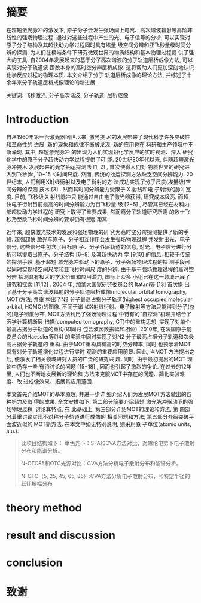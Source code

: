 # 摘要

在超短激光脉冲的激发下, 原子分子会发生强场阈上电离、高次谐波辐射等高阶非线性的强场物理过程.
通过对这些过程中产生的光、电子信号的分析, 可以实现对原子分子结构及其超快动力学过程同时具有埃量
级空间分辨和亚飞秒量级时间分辨的探测, 为人们在极端条件下研究微观世界的物质结构和基本物理过程提
供了强大的工具. 自2004年发展起来的基于分子高次谐波的分子轨道层析成像方法, 可以实现对分子轨道波
函数本身的高时空分辨层析成像. 这将帮助人们更加深刻地认识化学反应过程的物理本质. 本文介绍了分子
轨道层析成像的理论方法, 并综述了十余年来分子轨道层析成像理论的新进展.

关键词: 飞秒激光, 分子高次谐波, 分子轨道, 层析成像

# Introduction

自从1960年第一台激光器问世以来, 激光技
术的发展带来了现代科学许多突破性和革命性的
进展, 新的现象和规律不断被发现, 新的应用也在
科研和生产领域中不断涌现. 其中, 超短激光脉冲
的出现为人们实现对化学反应的实时观测、深入
研究化学中的原子分子超快动力学过程提供了可
能. 20世纪80年代以来, 伴随超短激光脉冲技术
发展起来的光学抽运探测法 [1, 2]
, 首次使得人们对
物质世界的研究进入到飞秒(fs, 10−15 s)时间尺度.
然而, 传统的抽运探测方法缺乏空间分辨能力. 20
世纪末, 人们利用X射线衍射以及电子衍射的方
法成功实现了分子尺度(埃量级)空间分辨的探测
技术 [3]
. 然而其时间分辨能力受限于 X 射线和电
子射线的脉冲宽度. 目前, 飞秒级 X 射线脉冲只
能通过自由电子激光器获得, 研究成本极高. 而超
快电子衍射目前最高的时间分辨能力为百飞秒量
级 [2−5]
, 尽管其已经在材料内部超快动力学过程的
研究上取得了重要成果, 然而离分子轨道研究所需
的数十飞秒乃至数飞秒时间分辨的要求仍有很远
距离.

近年来, 超快激光技术的发展和强场物理的研
究为高时空分辨探测提供了新的手段. 超强超快
激光与原子、分子相互作用会发生强场物理过程
并发射出光、电子信号, 这些信号中包含了目标原
子、分子外层轨道的信息, 对光、电子信号进行分
析可以提取出原子、分子结构 [6−8] 及其超快动力
学 [9,10] 的信息. 相较于传统的探测手段, 基于超短
激光脉冲驱动下的原子、分子强场物理过程的探
测手段可以同时实现埃空间尺度和亚飞秒时间尺
度的分辨. 由于基于强场物理过程的高时空分辨
探测具有极大的学术价值和应用潜力, 国际上众多
小组已在这一领域开展了研究和探索 [11,12]
. 2004
年, 加拿大国家研究委员会的 Itatani等 [13] 首次提
出了基于分子高次谐波辐射的分子轨道层析成像(molecular orbital tomography, MOT)方法, 并重
构出了N2 分子最高占据分子轨道(highest occupied molecular orbital, HOMO)的图像. 不同于诸
如X射线衍射、电子散射等方法只能得到分子(总
的)电子密度分布, MOT方法利用了强场物理过程
中特有的“自探测”机理并结合了医学计算机断层
扫描(computed tomography, CT)中的重构思想,
实现了对单个最高占据分子轨道的重构(即同时
包含波函数振幅和相位). 2010年, 在法国原子能
委员会的Haessler等[14] 的实验中同时实现了对N2
分子最高占据分子轨道和次最高占据分子轨道的
重构. 由于MOT重构具有高的时空分辨率, 同时
也预示着MOT具有对分子轨道演化过程进行实时
观测的重要应用前景. 因此, 当MOT 方法提出之
后, 便激发了相关领域研究人员的广泛的研究兴
趣. 同时, 由于最初提出的MOT 理论中仍存一些
有待讨论的问题 [15−18]
, 因而也引起了激烈的争论.
在过去的12年里, 人们也不断地发展新的理论和
方法来克服MOT中存在的问题、简化实验难度、改
进成像效果、拓展其应用范围.

本文首先介绍MOT的基本原理, 并进一步详
细介绍人们为发展MOT方法做出的各种努力及取
得的成果. 全文安排如下: 第二部分简要介绍超短
激光脉冲驱动下的强场物理过程, 讨论其特点; 在
此基础上, 第三部分介绍MOT的理论和方法; 第
四部分着重讨论实现不对称分子轨道进行成像的
相关问题和方法; 第五部分介绍突破平面波近似的
MOT新方法. 在本文中如无特别说明, 则采用原
子单位(atomic units, a.u.).

> 此项目结构如下：
> 单色光下：SFA和CVA方法对比，对库伦电势下电子散射分布和能谱分析。
> 
> N-OTC85和OTC光源对比：CVA方法分析电子散射分布和能谱分析。
> 
> N-OTC（5, 25, 45, 65, 85）:CVA方法分析电子散射分布，和特定半径的跃迁振幅分布

# theory method

# result and discussion

# conclusion

# 致谢
